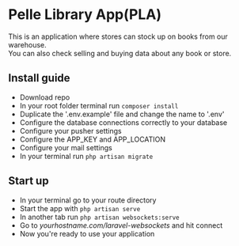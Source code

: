 <h1>Pelle Library App(PLA)</h1>
 <p>This is an application where stores can stock up on books from our warehouse.<br> 
    You can also check selling and buying data about any book or store.</p>
<h2>Install guide</h2>
<ul>
    <li>Download repo</li>
    <li>In your root folder terminal run <code>composer install</code></li>
    <li>Duplicate the '.env.example' file and change the name to '.env'</li>
    <li>Configure the database connections correctly to your database</li>
    <li>Configure your pusher settings</li>
    <li>Configure the APP_KEY and APP_LOCATION</li>
    <li>Configure your mail settings</li>
    <li>In your terminal run <code>php artisan migrate</code></li>
</ul>
<h2>Start up</h2>
<ul>
    <li>In your terminal go to your route directory</li>
    <li>Start the app with <code>php artisan serve</code></li>
    <li>In another tab run <code>php artisan websockets:serve</code></li>
    <li>Go to <i>yourhostname.com/laravel-websockets</i> and hit connect</li>
    <li>Now you're ready to use your application</li>
</ul>
